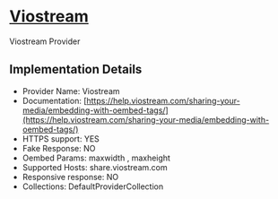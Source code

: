 # [Viostream](https://https://share.viostream.com/*)

Viostream Provider

## Implementation Details

- Provider
Name: Viostream
- Documentation: [https://help.viostream.com/sharing-your-media/embedding-with-oembed-tags/](https://help.viostream.com/sharing-your-media/embedding-with-oembed-tags/)
- HTTPS support: YES
- Fake Response: NO
- Oembed Params: maxwidth , maxheight
- Supported Hosts: share.viostream.com
- Responsive response: NO
- Collections: DefaultProviderCollection


